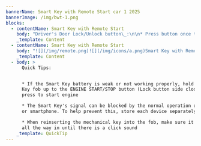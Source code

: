 ```yaml
---
bannerName: Smart Key with Remote Start car 1 2025
bannerImage: /img/bwt-1.png
blocks:
  - contentName: Smart Key with Remote Start
    body: "Driver's Door Lock/Unlock button\_:\n\n* Press button once to unlock\n  Driver's Door\n\n![](/img/handle_1.png)\n\n* Press again within 4 seconds tounlock All Doors\n* Press again to lock All Doors\n\nMechanical Key:\n\n1. Pull out door handle\n2. Remove door handle keyhole cover with Mechanical Key by pressing up into slot as shown\_![](/img/icons/b.png)\n3. Insert Mechanical Key\_![](/img/icons/c.png)\_and turn left to unlock Driver's Door. Turn left twice within 4 seconds to unlock all doors\n   ![](/img/handle_2.png)![](/img/handle_3.png)\n"
    _template: Content
  - contentName: Smart Key with Remote Start
    body: "![](/img/remote.png)![](/img/icons/a.png)Smart Key with Remote StartPress to lock All Doors\n![](/img/icons/b.png)Press to unlock Driver's Door. Press twice in 4 seconds to unlock All Doors and Liftgate\n![](/img/icons/c.png)Power Liftgate\\*:\_Press and hold for Power Liftgate to open automatically. Press again at any time to stop. Press and hold again to automatically close\nManual Liftgate\\*:\_Press and hold to unlock the Liftgate and then manually open\n![](/img/icons/d.png)Press and hold for more than a half-second for Panic Alarm. To turn off Alarm, press any button\n![](/img/icons/e.png)Press to release Mechanical Key\_\n![](/img/icons/g.png)Remote Start\\*:Lock the doors by pressing the door lock button\_\_within 32 feet distance from the vehicle. Within four (4) seconds of pressing the door lock button\_, press and hold the Remote Start button\_\_for more than two (2) seconds to start the vehicle. To stop the Remote Start operation, press the button again.\nIf driver does enter vehicle within ten minutes of starting the vehicle, the engine will automatically turn off\n"
    _template: Content
  - body: >
      Quick Tips:


      * If the Smart Key battery is weak or not working properly, hold the Smart
      Key fob up to the ENGINE START/STOP button (Lock button side closest) and
      press to start engine

      * The Smart Key's signal can be blocked by the normal operation of a cell
      or smartphone. To help prevent this, store each device separately

      * When reinserting the mechanical key into the fob, make sure it is pushed
      all the way in until there is a click sound
    _template: QuickTip
---
```


